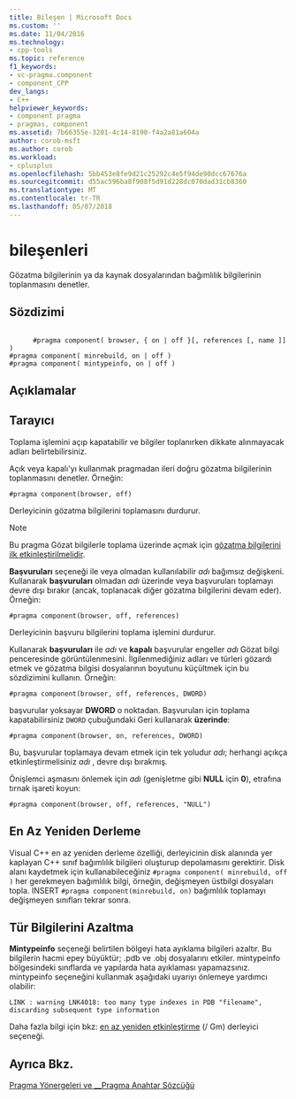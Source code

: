 ```yaml
---
title: Bileşen | Microsoft Docs
ms.custom: ''
ms.date: 11/04/2016
ms.technology:
- cpp-tools
ms.topic: reference
f1_keywords:
- vc-pragma.component
- component_CPP
dev_langs:
- C++
helpviewer_keywords:
- component pragma
- pragmas, component
ms.assetid: 7b66355e-3201-4c14-8190-f4a2a81a604a
author: corob-msft
ms.author: corob
ms.workload:
- cplusplus
ms.openlocfilehash: 5bb453e8fe9d21c25292c4e5f94de90dcc67676a
ms.sourcegitcommit: d55ac596ba8f908f5d91d228dc070dad31cb8360
ms.translationtype: MT
ms.contentlocale: tr-TR
ms.lasthandoff: 05/07/2018
---
```

# <a name="component"></a>bileşenleri
Gözatma bilgilerinin ya da kaynak dosyalarından bağımlılık bilgilerinin toplanmasını denetler.  
  
## <a name="syntax"></a>Sözdizimi  
  
```  
  
      #pragma component( browser, { on | off }[, references [, name ]] )  
#pragma component( minrebuild, on | off )  
#pragma component( mintypeinfo, on | off )  
```  
  
## <a name="remarks"></a>Açıklamalar  
  
## <a name="browser"></a>Tarayıcı  
 Toplama işlemini açıp kapatabilir ve bilgiler toplanırken dikkate alınmayacak adları belirtebilirsiniz.  
  
 Açık veya kapalı'yı kullanmak pragmadan ileri doğru gözatma bilgilerinin toplanmasını denetler. Örneğin:  
  
```  
#pragma component(browser, off)  
```  
  
 Derleyicinin gözatma bilgilerini toplamasını durdurur.  
  
> [!NOTE]
>  Bu pragma Gözat bilgilerle toplama üzerinde açmak için [gözatma bilgilerini ilk etkinleştirilmelidir](../build/reference/building-browse-information-files-overview.md).  
  
 **Başvuruları** seçeneği ile veya olmadan kullanılabilir *adı* bağımsız değişkeni. Kullanarak **başvuruları** olmadan *adı* üzerinde veya başvuruları toplamayı devre dışı bırakır (ancak, toplanacak diğer gözatma bilgilerini devam eder). Örneğin:  
  
```  
#pragma component(browser, off, references)  
```  
  
 Derleyicinin başvuru bilgilerini toplama işlemini durdurur.  
  
 Kullanarak **başvuruları** ile *adı* ve **kapalı** başvurular engeller *adı* Gözat bilgi penceresinde görüntülenmesini. İlgilenmediğiniz adları ve türleri gözardı etmek ve gözatma bilgisi dosyalarının boyutunu küçültmek için bu sözdizimini kullanın. Örneğin:  
  
```  
#pragma component(browser, off, references, DWORD)  
```  
  
 başvurular yoksayar **DWORD** o noktadan. Başvuruları için toplama kapatabilirsiniz `DWORD` çubuğundaki Geri kullanarak **üzerinde**:  
  
```  
#pragma component(browser, on, references, DWORD)  
```  
  
 Bu, başvurular toplamaya devam etmek için tek yoludur *adı*; herhangi açıkça etkinleştirmelisiniz *adı* , devre dışı bırakmış.  
  
 Önişlemci aşmasını önlemek için *adı* (genişletme gibi **NULL** için **0**), etrafına tırnak işareti koyun:  
  
```  
#pragma component(browser, off, references, "NULL")  
```  
  
## <a name="minimal-rebuild"></a>En Az Yeniden Derleme  
 Visual C++ en az yeniden derleme özelliği, derleyicinin disk alanında yer kaplayan C++ sınıf bağımlılık bilgileri oluşturup depolamasını gerektirir. Disk alanı kaydetmek için kullanabileceğiniz `#pragma component( minrebuild, off )` her gerekmeyen bağımlılık bilgi, örneğin, değişmeyen üstbilgi dosyaları topla. INSERT `#pragma component(minrebuild, on)` bağımlılık toplamayı değişmeyen sınıfları tekrar sonra.  
  
## <a name="reduce-type-information"></a>Tür Bilgilerini Azaltma  
 **Mintypeinfo** seçeneği belirtilen bölgeyi hata ayıklama bilgileri azaltır. Bu bilgilerin hacmi epey büyüktür; .pdb ve .obj dosyalarını etkiler. mintypeinfo bölgesindeki sınıflarda ve yapılarda hata ayıklaması yapamazsınız. mintypeinfo seçeneğini kullanmak aşağıdaki uyarıyı önlemeye yardımcı olabilir:  
  
```  
LINK : warning LNK4018: too many type indexes in PDB "filename", discarding subsequent type information  
```  
  
 Daha fazla bilgi için bkz: [en az yeniden etkinleştirme](../build/reference/gm-enable-minimal-rebuild.md) (/ Gm) derleyici seçeneği.  
  
## <a name="see-also"></a>Ayrıca Bkz.  
 [Pragma Yönergeleri ve __Pragma Anahtar Sözcüğü](../preprocessor/pragma-directives-and-the-pragma-keyword.md)